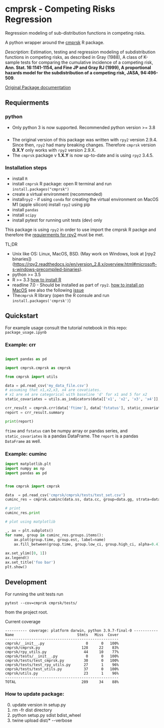 # cmprsk - Competing Risks Regression
Regression modeling of sub-distribution functions in competing risks.

A python wrapper around the [cmprsk](https://cran.r-project.org/web/packages/cmprsk/index.html) R package.

*Description*: Estimation, testing and regression modeling of
subdistribution functions in competing risks, as described in Gray
(1988), A class of K-sample tests for comparing the cumulative
incidence of a competing risk, **Ann. Stat. 16:1141-1154, and Fine JP and
Gray RJ (1999), A proportional hazards model for the subdistribution
of a competing risk, JASA, 94:496-509**.

[Original Package documentation](https://cran.r-project.org/web/packages/cmprsk/cmprsk.pdf)

## Requierments

### python
* Only python 3 is now supported. Recommended python version >= 3.8 

###
* The original version of this package was written with `rpy2` version 2.9.4. Since then, `rpy2` had many breaking changes. 
Therefore `cmprsk` version **0.X.Y** only works with `rpy2` version 2.9.X.
* The `cmprsk` package v **1.X.Y** is now up-to-date and is using `rpy2` 3.4.5. 

### Installation steps

* install `R`
* install `cmprsk` R package: open R terminal and run `install.packages("cmprsk")`
* create a virtual environment (recommended)
* install`rpy2` - if using `conda` for creating the virtual environment on MacOS M1 (apple silicon) install `rpy2` using pip  
* install `pandas`
* install `scipy`
* install pytest for running unit tests (dev) only

This package is using `rpy2` in order to use import the cmprsk R packge and therefore the [requierments for rpy2](https://rpy2.readthedocs.io/en/version_2.8.x/overview.html?highlight=readline#requirements) must be met.

TL;DR
* Unix like OS: Linux, MacOS, BSD. (May work on Windows, look at [rpy2 binaries])(https://rpy2.readthedocs.io/en/version_2.8.x/overview.html#microsoft-s-windows-precompiled-binaries). 
* python >= 3.5
* R >= 3.3 [how to install R](https://www.datacamp.com/community/tutorials/installing-R-windows-mac-ubuntu)
* readline 7.0 - Should be installed as part of `rpy2`. [how to install on MacOS](http://blogs.perl.org/users/aristotle/2013/07/easy-osx-termreadlinegnu.html) see also the following [issue](https://github.com/conda-forge/rpy2-feedstock/issues/1)
* The`cmprsk` R library (open the R consule and run `install.packages('cmprsk')`)

## Quickstart

For example usage consult the tutorial notebook in this repo: `package_usage.ipynb`

### Example: crr

```python

import pandas as pd

import cmprsk.cmprsk as cmprsk

from cmprsk import utils

data = pd.read_csv('my_data_file.csv')
# assuming that x1,x2,x3, x4 are covatiates. 
# x1 are x4 are categorical with baseline 'd' for x1 and 5 for x2 
static_covariates = utils.as_indicators(data[['x1', 'x2', 'x3', 'x4']], ['x1', 'x4'], bases=['d', 5])

crr_result = cmprsk.crr(data['ftime'], data['fstatus'], static_covariates)
report = crr_result.summary

print(report)

```
`ftime` and `fstatus` can be numpy array or pandas series, and `static_covariates` is a pandas DataFrame.
The `report` is a pandas `DataFrame` as well. 

### Example: cuminc

```python
import matplotlib.plt
import numpy as np
import pandas as pd


from cmprsk import cmprsk

data  = pd.read_csv('cmprsk/cmprsk/tests/test_set.csv')
cuminc_res = cmprsk.cuminc(data.ss, data.cc, group=data.gg, strata=data.strt)

# print
cuminc_res.print

# plot using matplotlib

_, ax = plt.subplots()
for name, group in cuminc_res.groups.items():
    ax.plot(group.time, group.est, label=name)
    ax.fill_between(group.time, group.low_ci, group.high_ci, alpha=0.4)
    
ax.set_ylim([0, 1])
ax.legend()
ax.set_title('foo bar')
plt.show()

```
## Development
For running the unit tests run 

    pytest --cov=cmprsk cmprsk/tests/

from the project root. 

Current coverage
```buildoutcfg
---------- coverage: platform darwin, python 3.9.7-final-0 -----------
Name                             Stmts   Miss  Cover
----------------------------------------------------
cmprsk/__init__.py                   0      0   100%
cmprsk/cmprsk.py                   128     22    83%
cmprsk/rpy_utils.py                 44     10    77%
cmprsk/tests/__init__.py             0      0   100%
cmprsk/tests/test_cmprsk.py         30      0   100%
cmprsk/tests/test_rpy_utils.py      27      1    96%
cmprsk/tests/test_utils.py          37      0   100%
cmprsk/utils.py                     23      1    96%
----------------------------------------------------
TOTAL                              289     34    88%
```

### How to update package:
0. update version in setup.py
1. rm -fr dist directory
2. python setup.py sdist bdist_wheel 
3. twine upload  dist/* --verbose
